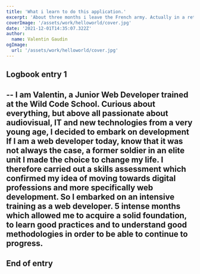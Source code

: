 ```yaml
---
title: 'What i learn to do this application.'
excerpt: 'About three months i leave the French army. Actually in a retraining from the army to web development. This is about how i launch this website'
coverImage: '/assets/work/helloworld/cover.jpg'
date: '2021-12-01T14:35:07.322Z'
author:
  name: Valentin Gaudin
ogImage:
  url: '/assets/work/helloworld/cover.jpg'
---
```

## Logbook entry 1
--
I am Valentin, a Junior Web Developer trained at the Wild Code School.
Curious about everything, but above all passionate about audiovisual, IT and new technologies from a very young age, I decided to embark on development
If I am a web developer today, know that it was not always the case, a former soldier in an elite unit I made the choice to change my life.
I therefore carried out a skills assessment which confirmed my idea of ​​moving towards digital professions and more specifically web development. So I embarked on an intensive training as a web developer. 5 intense months which allowed me to acquire a solid foundation, to learn good practices and to understand good methodologies in order to be able to continue to progress.
--
## End of entry